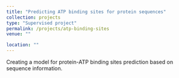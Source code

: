 ```yaml
---
title: "Predicting ATP binding sites for protein sequences"
collection: projects
type: "Supervised project"
permalink: /projects/atp-binding-sites
venue: ""

location: ""
---
```

Creating a model for protein-ATP binding sites prediction based on sequence information.
